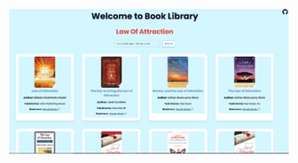 

<img src="Books.png">


<!-- ### API

- [Google Books API](https://developers.google.com/books/docs/v1/using) -->
